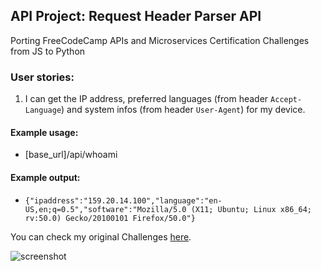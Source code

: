 ## API Project: Request Header Parser API

Porting FreeCodeCamp APIs and Microservices Certification Challenges from JS to Python

### User stories:
1. I can get the IP address, preferred languages (from header `Accept-Language`) and system infos (from header `User-Agent`) for my device.

#### Example usage:
* [base_url]/api/whoami

#### Example output:
* `{"ipaddress":"159.20.14.100","language":"en-US,en;q=0.5","software":"Mozilla/5.0 (X11; Ubuntu; Linux x86_64; rv:50.0) Gecko/20100101 Firefox/50.0"}`

You can check my original Challenges [here](https://omik-fcc.github.io).

![screenshot](blob:https://imgur.com/886c149a-385d-46c4-bbc2-de39c7b5033a)
